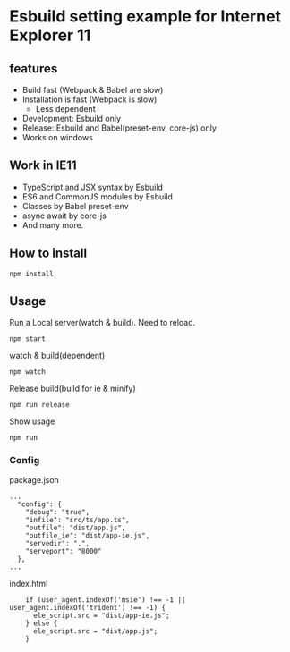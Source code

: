# Esbuild setting example for Internet Explorer 11 

## features

* Build fast (Webpack & Babel are slow)
* Installation is fast (Webpack is slow)
  * Less dependent
* Development: Esbuild only
* Release: Esbuild and Babel(preset-env, core-js) only
* Works on windows 

## Work in IE11

* TypeScript and JSX syntax by Esbuild
* ES6 and CommonJS modules by Esbuild
* Classes by Babel preset-env
* async await by core-js
* And many more.

## How to install

```
npm install
```

## Usage

Run a Local server(watch & build). Need to reload.
```
npm start
```

watch & build(dependent)
```
npm watch
```

Release build(build for ie & minify)
```
npm run release
```

Show usage
```
npm run
```

### Config
package.json
```
...
  "config": {
    "debug": "true",
    "infile": "src/ts/app.ts",
    "outfile": "dist/app.js",
    "outfile_ie": "dist/app-ie.js",
    "servedir": ".",
    "serveport": "8000"
  },
...
```
index.html
```
    if (user_agent.indexOf('msie') !== -1 || user_agent.indexOf('trident') !== -1) {
      ele_script.src = "dist/app-ie.js";
    } else {
      ele_script.src = "dist/app.js";
    }
```
